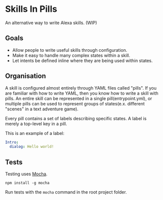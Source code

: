 Skills In Pills
===============

An alternative way to write Alexa skills. (WIP)

## Goals

- Allow people to write useful skills through configuration.
- Make it easy to handle many complex states within a skill.
- Let intents be defined inline where they are being used within states.

## Organisation

A skill is configured almost entirely through YAML files called "pills".  If you are familiar with how to write YAML, then you know how to write a skill with pills.  An entire skill can be represented in a single pill(entrypoint.yml), or multiple pills can be used to represent groups of states(e.x. different "scenes" in a text adventure game).

Every pill contains a set of labels describing specific states.  A label is merely a top-level key in a pill.

This is an example of a label:

```yaml
Intro:
  dialog: Hello world!
```

## Tests

Testing uses [Mocha](https://github.com/mochajs/mocha).

`npm install -g mocha`

Run tests with the `mocha` command in the root project folder.

